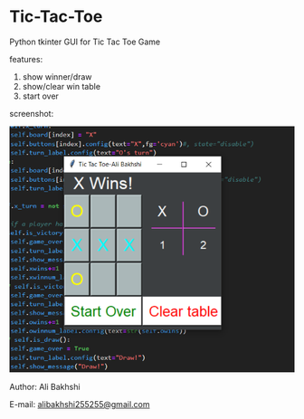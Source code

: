 # Tic-Tac-Toe
Python tkinter GUI for Tic Tac Toe Game

features:
1) show winner/draw
2) show/clear win table
3) start over

screenshot:

<img src='./TicTacToe.png'></img>

Author: Ali Bakhshi

E-mail: alibakhshi255255@gmail.com
